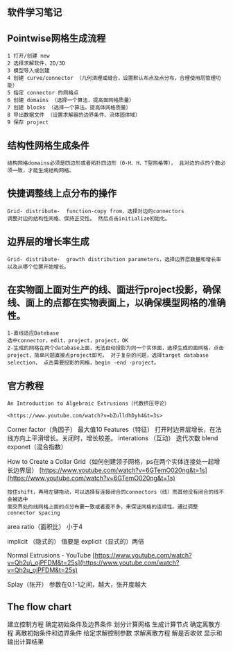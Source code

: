 
软件学习笔记
------

Pointwise网格生成流程
---------------

```
1 打开/创建 new
2 选择求解软件，2D/3D
3 模型导入或创建
4 创建 curve/connector （几何清理或缝合，设置默认布点及点分布，合理使用层管理功能）
5 指定 connector 的网格点
6 创建 domains （选择一个算法，提高面网格质量）
7 创建 blocks （选择一个算法，提高体网格质量）
8 导出数据文件 （设置求解器的边界条件、流体固体域）
9 保存 project
```

结构性网格生成条件
---------

```
结构网格domains必须是四边形或者拓扑四边形（0-H、H、T型网格等）， 且对边的点的个数必须一致，才能生成结构网格。
```

快捷调整线上点分布的操作
------------

```
Grid- distribute-  function-copy from，选择对边的connectors
调整对边的结构性网格、保持正交性。 然后点击initialize初始化。
```

边界层的增长率生成
---------

```
Grid- distribute-  growth distribution parameters，选择边界层数量和增长率以及从哪个位置开始增长。
```

在实物面上面对生产的线、面进行project投影，确保线、面上的点都在实物表面上，以确保模型网格的准确性。
-----------------------------------------------------

```
1-直线适应Datebase
选中connector，edit，project，project，OK
2-生成的网格在两个database上面，无法自动投影为同一个实体面，选择生成的面网格，点击project，简单问题直接点project即可。 对于复杂的问题，选择target database selection， 点击需要投影的网格，begin -end -project。
```

官方教程
----

```
An Introduction to Algebraic Extrusions（代数挤压导论）

<https://www.youtube.com/watch?v=bZulldhDyh4&t=3s>
```

Corner factor（角因子） 最大值10 Features（特征） 打开时边界层增长，在法线方向上平滑增长。关闭时，增长较差。 interations （互动） 迭代次数 blend exponet（混合指数）

How to Create a Collar Grid（如何创建领子网格，ps在两个实体连接处一起增长边界层） [https://www.youtube.com/watch?v=6GTemO020ng&t=1s](https://www.youtube.com/watch?v=6GTemO020ng&t=1s)

```
按住shift，再用左键拖动，可以选择有连接闭合的connectors（线）而其他没有闭合的线不会被选中
面交界处的线网格上面的点分布要一致或者差不多，来保证网格的连续性。通过调整connector spacing
```

area ratio（面积比） 小于4

implicit （隐式的） 值要是 explicit（显式的）两倍

Normal Extrusions - YouTube [https://www.youtube.com/watch?v=Qh2u\_ojPFDM&t=25s](https://www.youtube.com/watch?v=Qh2u_ojPFDM&t=25s)

Splay（张开） 参数在0.1-1之间，越大，张开度越大

The flow chart
--------------

建立控制方程 确定初始条件及边界条件 划分计算网格 生成计算节点 确定离散方程 离散初始条件和边界条件 给定求解控制参数 求解离散方程 解是否收敛 显示和输出计算结果
